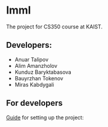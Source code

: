 # ImmI 
The project for CS350 course at KAIST. 

## Developers: 
* Anuar Talipov
* Alim Amanzholov 
* Kunduz Baryktabasova 
* Bauyrzhan Tokenov
* Miras Kabdygali

## For developers

[Guide](https://docs.google.com/document/d/1Rr2o4yHyNavgIcta9G8yB3SuXah0ct9nzcQqgj0au08/edit?usp=sharing) for setting up the project: 


